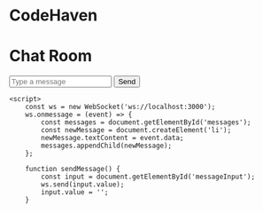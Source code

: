 # CodeHaven
<!-- index.html -->
<!DOCTYPE html>
<html lang="en">
<head>
<meta charset="UTF-8">
<meta name="viewport" content="width=device-width, initial-scale=1.0">
<title>Simple Chat</title>
</head>
<body>
<h1>Chat Room</h1>
<input type="text" id="messageInput" placeholder="Type a message">
<button onclick="sendMessage()">Send</button>
<ul id="messages"></ul>
 
    <script>
        const ws = new WebSocket('ws://localhost:3000');
        ws.onmessage = (event) => {
            const messages = document.getElementById('messages');
            const newMessage = document.createElement('li');
            newMessage.textContent = event.data;
            messages.appendChild(newMessage);
        };
 
        function sendMessage() {
            const input = document.getElementById('messageInput');
            ws.send(input.value);
            input.value = '';
        }
</script>
</body>
</html>
